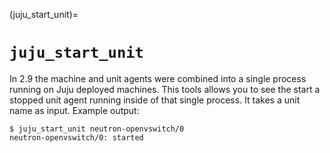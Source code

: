 (juju_start_unit)=
# `juju_start_unit`

In 2.9 the machine and unit agents were combined into a single process running on Juju deployed machines. This tools allows you to see the start a stopped unit agent running inside of that single process.  It takes a unit name as input. Example output:

```text
$ juju_start_unit neutron-openvswitch/0
neutron-openvswitch/0: started
```
